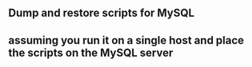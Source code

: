 ## Dump and restore scripts for MySQL
## assuming you run it on a single host and place the scripts on the MySQL server
